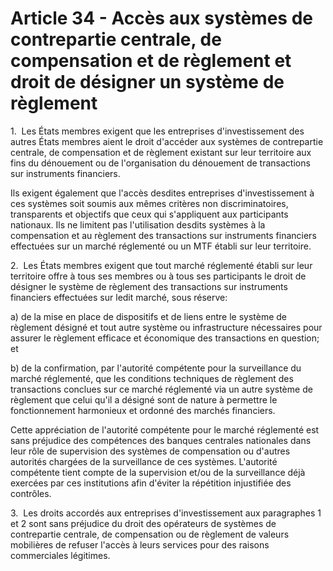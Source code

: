 # Article 34 - Accès aux systèmes de contrepartie centrale, de compensation et de règlement et droit de désigner un système de règlement


1.  Les États membres exigent que les entreprises d'investissement des autres États membres aient le droit d'accéder aux systèmes de contrepartie centrale, de compensation et de règlement existant sur leur territoire aux fins du dénouement ou de l'organisation du dénouement de transactions sur instruments financiers.

Ils exigent également que l'accès desdites entreprises d'investissement à ces systèmes soit soumis aux mêmes critères non discriminatoires, transparents et objectifs que ceux qui s'appliquent aux participants nationaux. Ils ne limitent pas l'utilisation desdits systèmes à la compensation et au règlement des transactions sur instruments financiers effectuées sur un marché réglementé ou un MTF établi sur leur territoire.

2.  Les États membres exigent que tout marché réglementé établi sur leur territoire offre à tous ses membres ou à tous ses participants le droit de désigner le système de règlement des transactions sur instruments financiers effectuées sur ledit marché, sous réserve:

a) de la mise en place de dispositifs et de liens entre le système de règlement désigné et tout autre système ou infrastructure nécessaires pour assurer le règlement efficace et économique des transactions en question; et

b) de la confirmation, par l'autorité compétente pour la surveillance du marché réglementé, que les conditions techniques de règlement des transactions conclues sur ce marché réglementé via un autre système de règlement que celui qu'il a désigné sont de nature à permettre le fonctionnement harmonieux et ordonné des marchés financiers.

Cette appréciation de l'autorité compétente pour le marché réglementé est sans préjudice des compétences des banques centrales nationales dans leur rôle de supervision des systèmes de compensation ou d'autres autorités chargées de la surveillance de ces systèmes. L'autorité compétente tient compte de la supervision et/ou de la surveillance déjà exercées par ces institutions afin d'éviter la répétition injustifiée des contrôles.

3.  Les droits accordés aux entreprises d'investissement aux paragraphes 1 et 2 sont sans préjudice du droit des opérateurs de systèmes de contrepartie centrale, de compensation ou de règlement de valeurs mobilières de refuser l'accès à leurs services pour des raisons commerciales légitimes.
